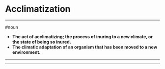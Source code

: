 # Acclimatization
---
#noun
- **The act of acclimatizing; the process of inuring to a new climate, or the state of being so inured.**
- **The climatic adaptation of an organism that has been moved to a new environment.**
---
---
